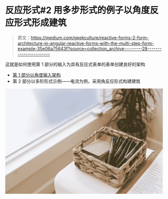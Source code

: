 # 反应形式#2 用多步形式的例子以角度反应形式形成建筑

> 原文：<https://medium.com/geekculture/reactive-forms-2-form-architecture-in-angular-reactive-forms-with-the-multi-step-form-example-35e06a75643f?source=collection_archive---------28----------------------->

这就是如何使用第 1 部分的输入为具有反应式表单的表单创建良好的架构

*   [第 1 部分以角度输入架构](/geekculture/reactive-forms-1-inputs-architecture-in-angular-b711f5509fdf)
*   第 2 部分以多阶形式示例——电流为例，采用角反应形式构建建筑

![](img/304b27b04bf3b77785358f0625c43ed9.png)